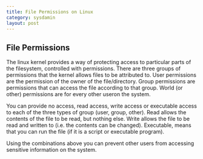 ```yaml
---
title: File Permissions on Linux
category: sysdamin
layout: post
---
```


## File Permissions
The linux kernel provides a way of protecting access to particular parts of the filesystem, controlled with permissions. There are three groups of permissions that the kernel allows files to be attributed to. User permissions are the permission of the owner of the file/directory. Group permissions are permissions that can access the file according to that group. World (or other) permissions are for every other useron the system.

You can provide no access, read access, write access or executable access to each of the three types of group (user, group, other). Read allows the contents of the file to be read, but nothing else. Write allows the file to be read and written to (i.e. the contents can be changed). Executable, means that you can run the file (if it is a script or executable program).

Using the combinations above you can prevent other users from accessing sensitive information on the system. 